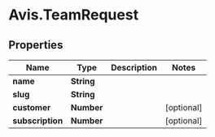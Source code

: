 # Avis.TeamRequest

## Properties

| Name             | Type       | Description | Notes      |
| ---------------- | ---------- | ----------- | ---------- |
| **name**         | **String** |             |
| **slug**         | **String** |             |
| **customer**     | **Number** |             | [optional] |
| **subscription** | **Number** |             | [optional] |
